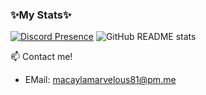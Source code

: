 ### ✨My Stats✨

<!--
**MacaylaMarvelous81/MacaylaMarvelous81** is a ✨ _special_ ✨ repository because its `README.md` (this file) appears on your GitHub profile.

Here are some ideas to get you started:

- 🔭 I’m currently working on ...
- 🌱 I’m currently learning ...
- 👯 I’m looking to collaborate on ...
- 🤔 I’m looking for help with ...
- 💬 Ask me about ...
- 📫 How to reach me: ...
- 😄 Pronouns: ...
- ⚡ Fun fact: ...
-->
[![Discord Presence](https://lanyard.cnrad.dev/api/265997608206598147)](https://discord.com/users/265997608206598147)
![GitHub README stats](https://github-readme-stats.vercel.app/api?username=MacaylaMarvelous81&count_private=true&show_icons=true&theme=radical)

📫 Contact me!
- EMail: [macaylamarvelous81@pm.me](mailto:macaylamarvelous81@pm.me)
